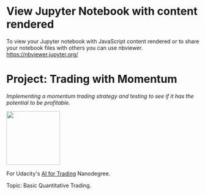 # View Jupyter Notebook with content rendered
To view your Jupyter notebook with JavaScript content rendered or to share your notebook files with others you can use nbviewer. https://nbviewer.jupyter.org/


# Project: Trading with Momentum
*Implementing a momentum trading strategy and testing to see if it has the potential to be profitable.*

<img src="https://github.com/jamesdellinger/ai_for_trading_nanodegree_trading_with_momentum_project/blob/master/aitndlogo.png" height="140">

For Udacity's [AI for Trading](https://graduation.udacity.com/confirm/C9UGL2Q) Nanodegree.

Topic: Basic Quantitative Trading.
